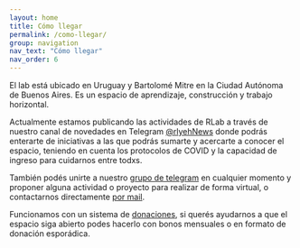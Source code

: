 ```yaml
---
layout: home
title: Cómo llegar
permalink: /como-llegar/
group: navigation
nav_text: "Cómo llegar"
nav_order: 6
---
```

El lab está ubicado en Uruguay y Bartolomé Mitre en la Ciudad Autónoma de Buenos Aires. 
Es un espacio de aprendizaje, construcción y trabajo horizontal. 

Actualmente estamos publicando las actividades de RLab a través de nuestro canal de novedades 
en Telegram [@rlyehNews](https://t.me/rlyehNews) donde podrás enterarte de iniciativas 
a las que podrás sumarte y acercarte a conocer el espacio, teniendo en cuenta los protocolos 
de COVID y la capacidad de ingreso para cuidarnos entre todxs.

También podés unirte a nuestro [grupo de telegram](/contacto/) en cualquier momento y proponer alguna 
actividad o proyecto para realizar de forma virtual,  o contactarnos directamente [por mail](/contacto/).

Funcionamos con un sistema de [donaciones](/donaciones/), si querés ayudarnos a que el 
espacio siga abierto podes hacerlo con bonos mensuales o en formato de donación esporádica.
